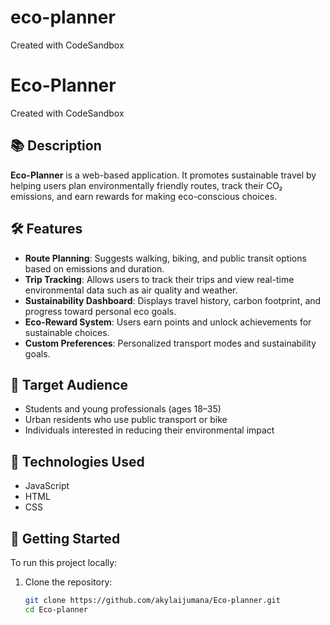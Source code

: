 # eco-planner
Created with CodeSandbox
# Eco-Planner
Created with CodeSandbox

## 📚 Description

**Eco-Planner** is a web-based application. It promotes sustainable travel by helping users plan environmentally friendly routes, track their CO₂ emissions, and earn rewards for making eco-conscious choices.

## 🛠️ Features

- **Route Planning**: Suggests walking, biking, and public transit options based on emissions and duration.
- **Trip Tracking**: Allows users to track their trips and view real-time environmental data such as air quality and weather.
- **Sustainability Dashboard**: Displays travel history, carbon footprint, and progress toward personal eco goals.
- **Eco-Reward System**: Users earn points and unlock achievements for sustainable choices.
- **Custom Preferences**: Personalized transport modes and sustainability goals.

## 🎯 Target Audience

- Students and young professionals (ages 18–35)
- Urban residents who use public transport or bike
- Individuals interested in reducing their environmental impact

## 🧰 Technologies Used

- JavaScript
- HTML
- CSS

## 🚀 Getting Started

To run this project locally:

1. Clone the repository:
   ```bash
   git clone https://github.com/akylaijumana/Eco-planner.git
   cd Eco-planner

